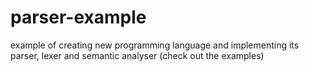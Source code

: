# parser-example
 
example of creating new programming language and implementing its parser, lexer and semantic analyser (check out the examples)
